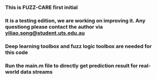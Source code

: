 ### This is FUZZ-CARE first initial
### It is a testing edition, we are working on improving it. Any questiong please contact the author via yiliao.song@student.uts.edu.au
### Deep learning toolbox and fuzz logic toolbox are needed for this code
### Run the main.m file to directly get prediction result for real-world data streams
